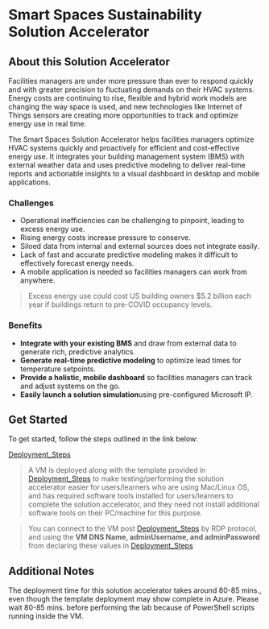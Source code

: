 # Smart Spaces Sustainability Solution Accelerator

## About this Solution Accelerator

Facilities managers are under more pressure than ever to respond quickly and with greater precision to fluctuating demands on their HVAC systems. Energy costs are continuing to rise, flexible and hybrid work models are changing the way space is used, and new technologies like Internet of Things sensors are creating more opportunities to track and optimize energy use in real time.

The Smart Spaces Solution Accelerator helps facilities managers optimize HVAC systems quickly and proactively for efficient and cost-effective energy use. It integrates your building management system (BMS) with external weather data and uses predictive modeling to deliver real-time reports and actionable insights to a visual dashboard in desktop and mobile applications.

### Challenges

* Operational inefficiencies can be challenging to pinpoint, leading to excess energy use.
* Rising energy costs increase pressure to conserve.
* Siloed data from internal and external sources does not integrate easily.
* Lack of fast and accurate predictive modeling makes it difficult to effectively forecast energy needs.
* A mobile application is needed so facilities managers can work from anywhere.

> Excess energy use could cost US building owners $5.2 billion each year if buildings return to pre-COVID occupancy levels.

### Benefits

* **Integrate with your existing BMS** and draw from external data to generate rich, predictive analytics.
* **Generate real-time predictive modeling** to optimize lead times for temperature setpoints.
* **Provide a holistic, mobile dashboard** so facilities managers can track and adjust systems on the go.
* **Easily launch a solution simulation**using pre-configured Microsoft IP.

## Get Started
To get started, follow the steps outlined in the link below:

[Deployment_Steps](https://github.com/CloudLabsAI-Azure/Solution-Accelerators/blob/main/Smart-Spaces-Sustainability/Deployment/Deployment.md)

> A VM is deployed along with the template provided in [Deployment_Steps](https://github.com/CloudLabsAI-Azure/Solution-Accelerators/blob/main/Smart-Spaces-Sustainability/Deployment/Deployment.md) to make testing/performing the solution accelerator easier for users/learners who are using Mac/Linux OS, and has required software tools installed for users/learners to complete the solution accelerator, and they need not install additional software tools on their PC/machine for this purpose.

> You can connect to the VM post [Deployment_Steps](https://github.com/CloudLabsAI-Azure/Solution-Accelerators/blob/main/Smart-Spaces-Sustainability/Deployment/Deployment.md) by RDP protocol, and using the **VM DNS Name, adminUsername, and adminPassword** from declaring these values in [Deployment_Steps](https://github.com/CloudLabsAI-Azure/Solution-Accelerators/blob/main/Smart-Spaces-Sustainability/Deployment/Deployment.md)

## Additional Notes

The deployment time for this solution accelerator takes around 80-85 mins., even though the template deployment may show complete in Azure. Please wait 80-85 mins. before performing the lab because of PowerShell scripts running inside the VM.
